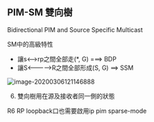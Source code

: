 ## PIM-SM 雙向樹

Bidirectional PIM and Source Specific Multicast

SM中的高級特性

* 讓s<-->rp之間全部走(*, G) ===> BDP
* 讓S<----->R之間全部形成(S, G) ==> SSM

![image-20200306121146888](C:\Users\bited\AppData\Roaming\Typora\typora-user-images\image-20200306121146888.png)

6. 雙向樹用在源及接收者同一側的狀態

R6 RP loopback口也需要啟用ip pim sparse-mode